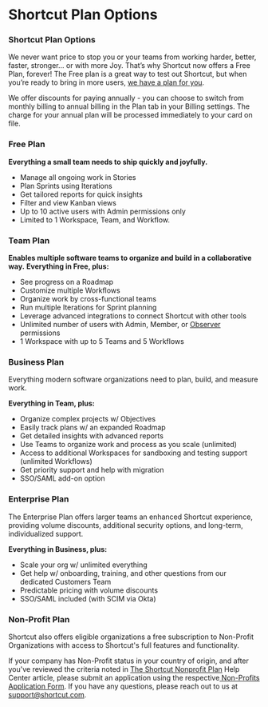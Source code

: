 # Shortcut Plan Options

### Shortcut Plan Options

We never want price to stop you or your teams from working harder, better, faster, stronger... or with more Joy. That’s why Shortcut now offers a Free Plan, forever! The Free plan is a great way to test out Shortcut, but when you’re ready to bring in more users, [we have a plan for you](https://www.shortcut.com/pricing).

We offer discounts for paying annually - you can choose to switch from monthly billing to annual billing in the Plan tab in your Billing settings. The charge for your annual plan will be processed immediately to your card on file.&#x20;

### Free Plan <a href="#h_01jmzbsr59ca8dz3hyayed9jja" id="h_01jmzbsr59ca8dz3hyayed9jja"></a>

**Everything a small team needs to ship quickly and joyfully.**

* Manage all ongoing work in Stories
* Plan Sprints using Iterations
* Get tailored reports for quick insights
* Filter and view Kanban views
* Up to 10 active users with Admin permissions only
* Limited to 1 Workspace, Team, and Workflow.&#x20;

### Team Plan <a href="#h_01jmzbskq51s38jxske76rv1sz" id="h_01jmzbskq51s38jxske76rv1sz"></a>

**Enables multiple software teams to organize and build in a collaborative way.** **Everything in Free, plus:**

* See progress on a Roadmap
* Customize multiple Workflows
* Organize work by cross-functional teams
* Run multiple Iterations for Sprint planning
* Leverage advanced integrations to connect Shortcut with other tools
* Unlimited number of users with Admin, Member, or [Observer](https://help.clubhouse.io/hc/en-us/articles/360019189311) permissions&#x20;
* 1 Workspace with up to 5 Teams and 5 Workflows

### Business Plan <a href="#h_01jmzbsv96yqm2pvtdrp479zgk" id="h_01jmzbsv96yqm2pvtdrp479zgk"></a>

Everything modern software organizations need to plan, build, and measure work.

**Everything in Team, plus:**

* Organize complex projects w/ Objectives
* Easily track plans w/ an expanded Roadmap
* Get detailed insights with advanced reports
* Use Teams to organize work and process as you scale (unlimited)
* Access to additional Workspaces for sandboxing and testing support (unlimited Workflows)
* Get priority support and help with migration
* SSO/SAML add-on option

### Enterprise Plan <a href="#h_01jmzbt00g181e567k7gb6fcsk" id="h_01jmzbt00g181e567k7gb6fcsk"></a>

The Enterprise Plan offers larger teams an enhanced Shortcut experience, providing volume discounts, additional security options, and long-term, individualized support.&#x20;

**Everything in Business, plus:**

* Scale your org w/ unlimited everything
* Get help w/ onboarding, training, and other questions from our dedicated Customers Team
* Predictable pricing with volume discounts
* SSO/SAML included (with SCIM via Okta)

### Non-Profit Plan <a href="#h_01jmzbt3fej3xt926n3j3zt2b4" id="h_01jmzbt3fej3xt926n3j3zt2b4"></a>

Shortcut also offers eligible organizations a free subscription to Non-Profit Organizations with access to Shortcut's full features and functionality.

If your company has Non-Profit status in your country of origin, and after you've reviewed the criteria noted in [The Shortcut Nonprofit Plan](https://help.shortcut.com/hc/en-us/articles/212980543) Help Center article, please submit an application using the respective[ Non-Profits Application Form](https://forms.gle/nEycYUu6MFB7EP5AA). If you have any questions, please reach out to us at [support@shortcut.com](mailto:support@shortcut.com).
